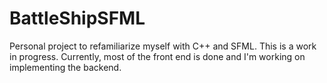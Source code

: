 # BattleShipSFML
Personal project to refamiliarize myself with C++ and SFML. This is a work in progress. Currently, most of the front end is done and I'm working on implementing the backend.
